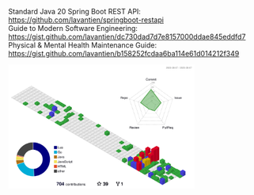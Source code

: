 Standard Java 20 Spring Boot REST API: <https://github.com/lavantien/springboot-restapi>  
Guide to Modern Software Engineering: <https://gist.github.com/lavantien/dc730dad7d7e8157000ddae845eddfd7>  
Physical & Mental Health Maintenance Guide: <https://gist.github.com/lavantien/b158252fcdaa6ba114e61d014212f349>  

<img src="./profile-3d-contrib/profile-gitblock.svg" alt="" title="" height="250" />
